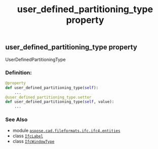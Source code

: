 ﻿---
title: user_defined_partitioning_type property
second_title: Aspose.CAD for Python via .NET API References
description: 
type: docs
weight: 140
url: /aspose.cad.fileformats.ifc.ifc4.entities/ifcwindowtype/user_defined_partitioning_type/
is_root: false
---

## user_defined_partitioning_type property


UserDefinedPartitioningType
### Definition:
```python
@property
def user_defined_partitioning_type(self):
    ...
@user_defined_partitioning_type.setter
def user_defined_partitioning_type(self, value):
    ...
```

### See Also
* module [`aspose.cad.fileformats.ifc.ifc4.entities`](../../)
* class [`IfcLabel`](/cad/python-net/aspose.cad.fileformats.ifc.ifc4.types/ifclabel)
* class [`IfcWindowType`](/cad/python-net/aspose.cad.fileformats.ifc.ifc4.entities/ifcwindowtype)
